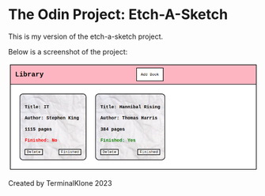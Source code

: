# The Odin Project: Etch-A-Sketch
This is my version of the etch-a-sketch project.

Below is a screenshot of the project:

![Alt text](/img/screenshot.png?raw=true "Screenshot")

Created by TerminalKlone 2023